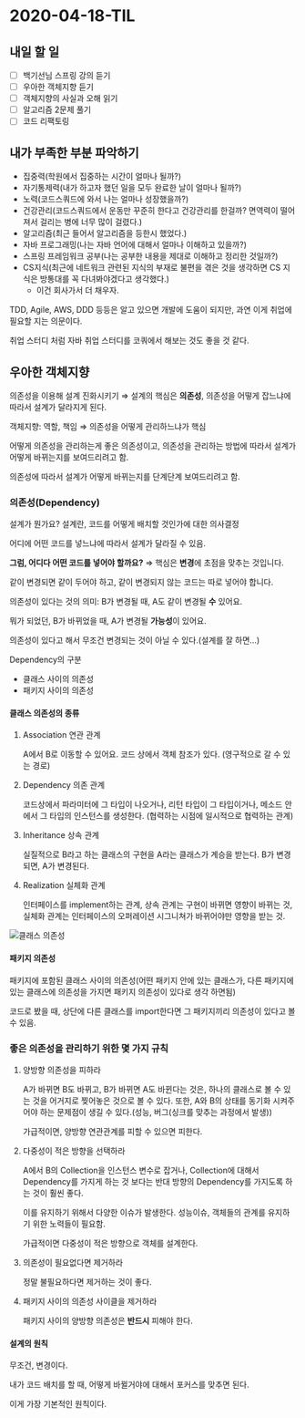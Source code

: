 # 2020-04-18-TIL

## 내일 할 일

- [ ] 백기선님 스프링 강의 듣기
- [ ] 우아한 객체지향 듣기
- [ ] 객체지향의 사실과 오해 읽기
- [ ] 알고리즘 2문제 풀기
- [ ] 코드 리팩토링

## 내가 부족한 부분 파악하기

- 집중력(학원에서 집중하는 시간이 얼마나 될까?)
- 자기통제력(내가 하고자 했던 일을 모두 완료한 날이 얼마나 될까?)
- 노력(코드스쿼드에 와서 나는 얼마나 성장했을까?)
- 건강관리(코드스쿼드에서 운동만 꾸준히 한다고 건강관리를 한걸까? 면역력이 떨어져서 걸리는 병에 너무 많이 걸렸다.)
- 알고리즘(최근 들어서 알고리즘을 등한시 했었다.)
- 자바 프로그래밍(나는 자바 언어에 대해서 얼마나 이해하고 있을까?)
- 스프링 프레임워크 공부(나는 공부한 내용을 제대로 이해하고 정리한 것일까?)
- CS지식(최근에 네트워크 관련된 지식의 부재로 불편을 겪은 것을 생각하면 CS 지식은 방통대를 꼭 다녀봐야겠다고 생각했다.)
  - 이건 회사가서 더 채우자.

TDD, Agile, AWS, DDD 등등은 알고 있으면 개발에 도움이 되지만, 과연 이게 취업에 필요할 지는 의문이다.

취업 스터디 처럼 자바 취업 스터디를 코쿼에서 해보는 것도 좋을 것 같다.

## 우아한 객체지향

의존성을 이용해 설계 진화시키기 ⇒ 설계의 핵심은 **의존성**, 의존성을 어떻게 잡느냐에 따라서 설계가 달라지게 된다.

객체지향: 역할, 책임 ⇒ 의존성을 어떻게 관리하느냐가 핵심

어떻게 의존성을 관리하는게 좋은 의존성이고, 의존성을 관리하는 방법에 따라서 설계가 어떻게 바뀌는지를 보여드리려고 함.

의존성에 따라서 설계가 어떻게 바뀌는지를 단계단계 보여드리려고 함.

### 의존성(Dependency)

설계가 뭔가요? 설계란, 코드를 어떻게 배치할 것인가에 대한 의사결정

어디에 어떤 코드를 넣느냐에 따라서 설계가 달라질 수 있음.

**그럼, 어디다 어떤 코드를 넣어야 할까요?** ⇒ 핵심은 **변경**에 초점을 맞추는 것입니다.

같이 변경되면 같이 두어야 하고, 같이 변경되지 않는 코드는 따로 넣어야 합니다.

의존성이 있다는 것의 의미: B가 변경될 때, A도 같이 변경될 **수** 있어요.

뭐가 되었던, B가 바뀌었을 때, A가 변경될 **가능성**이 있어요.

의존성이 있다고 해서 무조건 변경되는 것이 아닐 수 있다.(설계를 잘 하면...)

Dependency의 구분

- 클래스 사이의 의존성
- 패키지 사이의 의존성

#### 클래스 의존성의 종류

1. Association 연관 관계

   A에서 B로 이동할 수 있어요. 코드 상에서 객체 참조가 있다. (영구적으로 갈 수 있는 경로)

2. Dependency 의존 관계

   코드상에서 파라미터에 그 타입이 나오거나, 리턴 타입이 그 타입이거나, 메소드 안에서 그 타입의 인스턴스를 생성한다. (협력하는 시점에 일시적으로 협력하는 관계)

3. Inheritance 상속 관계

   실질적으로 B라고 하는 클래스의 구현을 A라는 클래스가 계승을 받는다. B가 변경되면, A가 변경된다.

4. Realization 실체화 관계

   인터페이스를 implement하는 관계, 상속 관계는 구현이 바뀌면 영향이 바뀌는 것, 실체화 관계는 인터페이스의 오퍼레이션 시그니쳐가 바뀌어야만 영향을 받는 것.

![클래스 의존성](https://i.imgur.com/whGxBgT.png)

#### 패키지 의존성

패키지에 포함된 클래스 사이의 의존성(어떤 패키지 안에 있는 클래스가, 다른 패키지에 있는 클래스에 의존성을 가지면 패키지 의존성이 있다로 생각 하면됨)

코드로 봤을 때, 상단에 다른 클래스를 import한다면 그 패키지끼리 의존성이 있다고 볼 수 있음.

### 좋은 의존성을 관리하기 위한 몇 가지 규칙

1. 양방향 의존성을 피하라

   A가 바뀌면 B도 바뀌고, B가 바뀌면 A도 바뀐다는 것은, 하나의 클래스로 볼 수 있는 것을 어거지로 찢어놓은 것으로 볼 수 있다.
   또한, A와 B의 상태를 동기화 시켜주어야 하는 문제점이 생길 수 있다.(성능, 버그(싱크를 맞추는 과정에서 발생))

   가급적이면, 양방향 연관관계를 피할 수 있으면 피한다.

2. 다중성이 적은 방향을 선택하라

   A에서 B의 Collection을 인스턴스 변수로 잡거나, Collection에 대해서 Dependency를 가지게 하는 것 보다는 반대 방향의 Dependency를 가지도록 하는 것이 훨씬 좋다.

   이를 유지하기 위해서 다양한 이슈가 발생한다. 성능이슈, 객체들의 관계를 유지하기 위한 노력들이 필요함.

   가급적이면 다중성이 적은 방향으로 객체를 설계한다.

3. 의존성이 필요없다면 제거하라

   정말 불필요하다면 제거하는 것이 좋다.

4. 패키지 사이의 의존성 사이클을 제거하라

   패키지 사이의 양방향 의존성은 **반드시** 피해야 한다.

#### 설계의 원칙

무조건, 변경이다.

내가 코드 배치를 할 때, 어떻게 바뀔거야에 대해서 포커스를 맞추면 된다.

이게 가장 기본적인 원칙이다.

